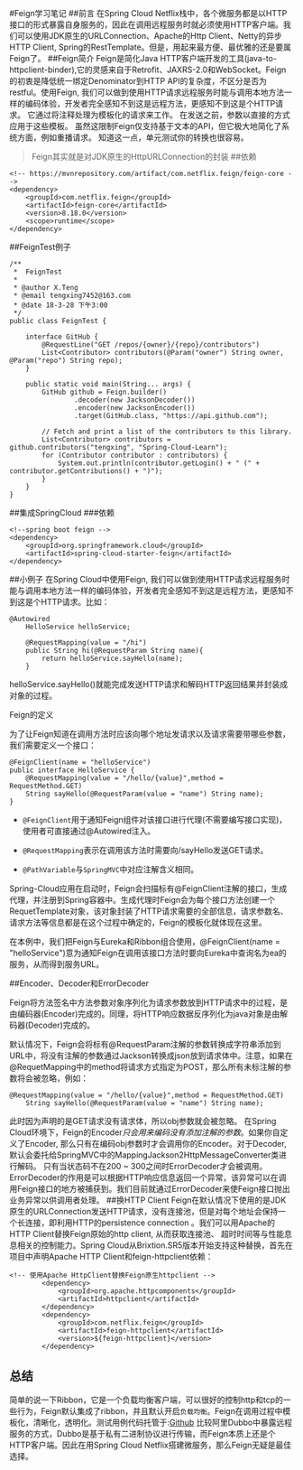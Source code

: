 #Feign学习笔记
##前言
在Spring Cloud Netflix栈中，各个微服务都是以HTTP接口的形式暴露自身服务的，因此在调用远程服务时就必须使用HTTP客户端。我们可以使用JDK原生的URLConnection、Apache的Http Client、Netty的异步HTTP Client, Spring的RestTemplate。但是，用起来最方便、最优雅的还是要属Feign了。
##Feign简介
Feign是简化Java HTTP客户端开发的工具(java-to-httpclient-binder),它的灵感来自于Retrofit、JAXRS-2.0和WebSocket。Feign的初衷是降低统一绑定Denominator到HTTP API的复杂度，不区分是否为restful。使用Feign, 
我们可以做到使用HTTP请求远程服务时能与调用本地方法一样的编码体验，开发者完全感知不到这是远程方法，更感知不到这是个HTTP请求。
它通过将注释处理为模板化的请求来工作。 在发送之前，参数以直接的方式应用于这些模板。 虽然这限制Feign仅支持基于文本的API，但它极大地简化了系统方面，例如重播请求。 知道这一点，单元测试你的转换也很容易。
> Feign其实就是对JDK原生的HttpURLConnection的封装
##依赖
```
<!-- https://mvnrepository.com/artifact/com.netflix.feign/feign-core -->
<dependency>
    <groupId>com.netflix.feign</groupId>
    <artifactId>feign-core</artifactId>
    <version>8.18.0</version>
    <scope>runtime</scope>
</dependency>
```

##FeignTest例子
```
/**
 *  FeignTest
 *
 * @author X.Teng
 * @email tengxing7452@163.com
 * @date 18-3-28 下午3:00
 */
public class FeignTest {

    interface GitHub {
        @RequestLine("GET /repos/{owner}/{repo}/contributors")
        List<Contributor> contributors(@Param("owner") String owner, @Param("repo") String repo);
    }

    public static void main(String... args) {
        GitHub github = Feign.builder()
                .decoder(new JacksonDecoder())
                .encoder(new JacksonEncoder())
                .target(GitHub.class, "https://api.github.com");

        // Fetch and print a list of the contributors to this library.
        List<Contributor> contributors = github.contributors("tengxing", "Spring-Cloud-Learn");
        for (Contributor contributor : contributors) {
            System.out.println(contributor.getLogin() + " (" + contributor.getContributions() + ")");
        }
    }
}
```

##集成SpringCloud
###依赖
```
<!--spring boot feign -->
<dependency>
    <groupId>org.springframework.cloud</groupId>
    <artifactId>spring-cloud-starter-feign</artifactId>
</dependency>
```
##小例子
在Spring Cloud中使用Feign, 我们可以做到使用HTTP请求远程服务时能与调用本地方法一样的编码体验，开发者完全感知不到这是远程方法，更感知不到这是个HTTP请求。比如：
```
@Autowired
    HelloService helloService;

    @RequestMapping(value = "/hi")
    public String hi(@RequestParam String name){
        return helloService.sayHello(name);
    }

```
helloService.sayHello()就能完成发送HTTP请求和解码HTTP返回结果并封装成对象的过程。

Feign的定义

为了让Feign知道在调用方法时应该向哪个地址发请求以及请求需要带哪些参数，我们需要定义一个接口：
```
@FeignClient(name = "helloService")
public interface HelloService {
    @RequestMapping(value = "/hello/{value}",method = RequestMethod.GET)
    String sayHello(@RequestParam(value = "name") String name);
}
```
- `@FeignClient`用于通知Feign组件对该接口进行代理(不需要编写接口实现)，使用者可直接通过@Autowired注入。

- `@RequestMapping`表示在调用该方法时需要向/sayHello发送GET请求。

- `@PathVariable`与`SpringMVC`中对应注解含义相同。

Spring-Cloud应用在启动时，Feign会扫描标有@FeignClient注解的接口，生成代理，并注册到Spring容器中。生成代理时Feign会为每个接口方法创建一个RequetTemplate对象，该对象封装了HTTP请求需要的全部信息，请求参数名、请求方法等信息都是在这个过程中确定的，Feign的模板化就体现在这里。

在本例中，我们把Feign与Eureka和Ribbon组合使用，@FeignClient(name = "helloService")意为通知Feign在调用该接口方法时要向Eureka中查询名为ea的服务，从而得到服务URL。

##Encoder、Decoder和ErrorDecoder

Feign将方法签名中方法参数对象序列化为请求参数放到HTTP请求中的过程，是由编码器(Encoder)完成的。同理，将HTTP响应数据反序列化为java对象是由解码器(Decoder)完成的。

默认情况下，Feign会将标有@RequestParam注解的参数转换成字符串添加到URL中，将没有注解的参数通过Jackson转换成json放到请求体中。注意，如果在@RequetMapping中的method将请求方式指定为POST，那么所有未标注解的参数将会被忽略，例如：

```
@RequestMapping(value = "/hello/{value}",method = RequestMethod.GET)
    String sayHello(@RequestParam(value = "name") String name);
```

此时因为声明的是GET请求没有请求体，所以obj参数就会被忽略。
在Spring Cloud环境下，Feign的Encoder*只会用来编码没有添加注解的参数*。如果你自定义了Encoder, 那么只有在编码obj参数时才会调用你的Encoder。对于Decoder, 默认会委托给SpringMVC中的MappingJackson2HttpMessageConverter类进行解码。
只有当状态码不在200 ~ 300之间时ErrorDecoder才会被调用。ErrorDecoder的作用是可以根据HTTP响应信息返回一个异常，该异常可以在调用Feign接口的地方被捕获到。我们目前就通过ErrorDecoder来使Feign接口抛出业务异常以供调用者处理。
##换HTTP Client
Feign在默认情况下使用的是JDK原生的URLConnection发送HTTP请求，没有连接池，但是对每个地址会保持一个长连接，即利用HTTP的persistence connection 。我们可以用Apache的HTTP Client替换Feign原始的http client, 从而获取连接池、
超时时间等与性能息息相关的控制能力。Spring Cloud从Brixtion.SR5版本开始支持这种替换，首先在项目中声明Apache HTTP Client和feign-httpclient依赖：
```
<!-- 使用Apache HttpClient替换Feign原生httpclient -->
        <dependency>
            <groupId>org.apache.httpcomponents</groupId>
            <artifactId>httpclient</artifactId>
        </dependency>
        <dependency>
            <groupId>com.netflix.feign</groupId>
            <artifactId>feign-httpclient</artifactId>
            <version>${feign-httpclient}</version>
        </dependency>
```
## 总结
简单的说一下Ribbon，它是一个负载均衡客户端，可以很好的控制http和tcp的一些行为，Feign默认集成了ribbon，并且默认开启`负载均衡`。Feign在调用过程中模板化，清晰化，透明化。测试用例代码托管于:[Github](https://github.com/tengxing/Spring-Cloud-Learn/tree/master/lesson-5-discoverClient)
比较阿里Dubbo中暴露远程服务的方式，Dubbo是基于私有二进制协议进行传输，而Feign本质上还是个HTTP客户端。因此在用Spring Cloud Netflix搭建微服务，那么Feign无疑是最佳选择。
